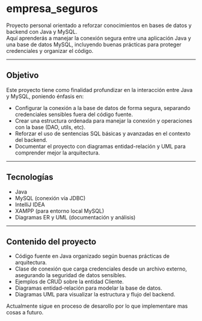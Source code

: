 # empresa_seguros

Proyecto personal orientado a reforzar conocimientos en bases de datos y backend con Java y MySQL.  
Aquí aprenderás a manejar la conexión segura entre una aplicación Java y una base de datos MySQL, incluyendo buenas prácticas para proteger credenciales y organizar el código.

---

## Objetivo

Este proyecto tiene como finalidad profundizar en la interacción entre Java y MySQL, poniendo énfasis en:  
- Configurar la conexión a la base de datos de forma segura, separando credenciales sensibles fuera del código fuente.  
- Crear una estructura ordenada para manejar la conexión y operaciones con la base (DAO, utils, etc).  
- Reforzar el uso de sentencias SQL básicas y avanzadas en el contexto del backend.  
- Documentar el proyecto con diagramas entidad-relación y UML para comprender mejor la arquitectura.

---

## Tecnologías

- Java  
- MySQL (conexión vía JDBC)  
- IntelliJ IDEA  
- XAMPP (para entorno local MySQL)  
- Diagramas ER y UML (documentación y análisis)

---

## Contenido del proyecto

- Código fuente en Java organizado según buenas prácticas de arquitectura.  
- Clase de conexión que carga credenciales desde un archivo externo, asegurando la seguridad de datos sensibles.  
- Ejemplos de CRUD sobre la entidad Cliente.  
- Diagramas entidad-relación para modelar la base de datos.  
- Diagramas UML para visualizar la estructura y flujo del backend.


Actualmente sigue en proceso de desarollo por lo que implementare mas cosas a futuro.
